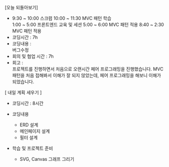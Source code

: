 [오늘 되돌아보기]

- 9:30 ~ 10:00 스크럼 
  10:00 ~ 11:30 MVC 패턴 학습 <br/>
  1:00 ~ 5:00 프론트엔드 교육 및 세션
  5:00 ~ 6:00 MVC 패턴 적용
  8:40 ~ 2:30 MVC 패턴 적용
  <br/>
- 코딩시간 : 7h
- 코딩내용 :  
   버그수정
- 회의 및 협업 시간 : 7h
- 회고 : <br/>
  프로젝트를 진행하면서 처음으로 오랜시간 페어 프로그래밍을 진행했습니다. MVC 패턴을 처음 접해봐서 이해가 잘 되지 않았는데, 페어 프로그래밍을 해보니 이해가 되었습니다.

[ 내일 계획 세우기 ]

- 코딩시간 : 8시간
- 코딩내용

  - ERD 설계
  - 메인페이지 설계
  - 필터 설계

- 학습 및 프로젝트 준비
  - SVG, Canvas 그래프 그리기
